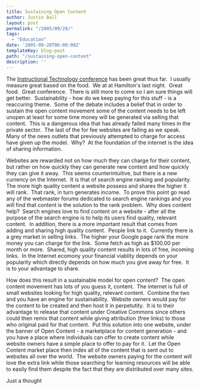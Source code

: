 ```yaml
---
title: Sustaining Open Content
author: Justin Ball
layout: post
permalink: "/2005/09/28/"
tags:
  - "Education"
date: '2005-09-28T06:00:00Z'
templateKey: blog-post
path: "/sustaining-open-content"
description: ''
---
```


The [Instructional Technology conference][1] has been great thus far. 
I usually measure great based on the food.  We at at Hamilton's
last night.  Great food.  Great conference.  There is
still more to come so I am sure things will get better. 
Sustainability - how do we keep paying for this stuff - is a reaccuring
theme.  Some of the debate includes a belief that in order to
sustain the open content movement some of the content needs to be left
unopen at least for some time money will be generated via selling that
content.  This is a dangerous idea that has already failed many
times in the private sector.  The last of the for fee websites are
failing as we speak.  Many of the news outlets that previously
attempted to charge for access have given up the model. 
Why?  At the foundation of the internet is the idea of sharing
information. 

Websites are rewarded not on how much they can charge for their
content, but rather on how quickly they can generate new content and
how quickly they can give it away.  This seems counterintuitive,
but there is a new currency on the Internet.  It is that of search
engine ranking and popularity.  The more high quality content a
website possess and shares the higher it will rank.  That rank, in
turn generates income.  To prove this point go read any of the
webmaster forums dedicated to search engine rankings and you will find
that content is the solution to the rank problem.  Why does
content help?  Search engines love to find content on a website -
after all the purpose of the search engine is to help its users find
quality, relevant content.  In addition, there is a more important
result that comes from adding and sharing high quality content. 
People link to it.  Currently there is a grey market in selling
links.  The higher your Google page rank the more money you can
charge for the link.  Some fetch as high as $100.00 per month or
more.  Shared, high quality content results in lots of free,
incoming links.  In the Internet ecomony your financial viablity
depends on your popularity which directly depends on how much you give
away for free.  It is to your advantage to share.

How does this result in a sustainable model for open content?  The
open content movement has lots of you guess it, content.  The
internet is full of small websites looking for high quality, relevant
content.  Combine the two and you have an engine for
sustainability.  Website owners would pay for the content to be
created and then host it in perpetutity.  It is to their advantage
to release that content under Creative Commons since others could then
remix that content while giving attribution (free links) to those who
original paid for that content.  Put this solution into one
website, under the banner of Open Content - a marketplace for content
generation - and you have a place where individuals can offer to create
content while website owners have a simple place to offer to pay for
it.  Let the Open Content market place then index all of the
content that is sent out to websites all over the world.  The
website owners paying for the content will love the extra link while
those searching for learning resources will be able to easily find them
despite the fact that they are distributed over many sites.

Just a thought

 [1]: http://cosl.usu.edu/conference/
